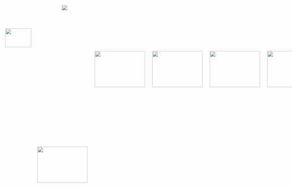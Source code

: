 <body>
<span style="position: absolute; "><img src="https://xxxyuyizhi.github.io/weigduf/1.png"></span>
<span style="position: absolute; left: 47px; top: 124px;"><img src="https://xxxyuyizhi.github.io/weigduf/2.png" width="83" height="60" /></span>

<span style="position: absolute; left: 149px; top: 500px; width: 171px; height: 127px;"><img src="https://xxxyuyizhi.github.io/weigduf/3.png" width="160" height="115" /></span>
<span style="position: absolute; left: 332px; top: 196px; width: 171px; height: 127px;"><img src="https://xxxyuyizhi.github.io/weigduf/4.png" width="160" height="115" /></span>
<span style="position: absolute; left: 515px; top: 196px; width: 171px; height: 127px;"><img src="https://xxxyuyizhi.github.io/weigduf/5.png" width="160" height="115" /></span>
<span style="position: absolute; left: 698px; top: 196px; width: 171px; height: 127px;"><img src="https://xxxyuyizhi.github.io/weigduf/6.png" width="160" height="115" /></span>
<span style="position: absolute; left: 881px; top: 196px; width: 171px; height: 127px;"><img src="https://xxxyuyizhi.github.io/weigduf/7.png" width="160" height="115" /></span>
<span style="position: absolute; left: 1064px; top: 196px; width: 171px; height: 127px;"><img src="https://xxxyuyizhi.github.io/weigduf/8.png" width="160" height="115" /></span>
<span style="position: absolute; left: 1247px; top: 196px; width: 171px; height: 127px;"><img src="https://xxxyuyizhi.github.io/weigduf/9.png" width="160" height="115" /></span>
<span style="position: absolute; left: 1430px; top: 196px; width: 171px; height: 127px;"><img src="https://xxxyuyizhi.github.io/weigduf/10.png" width="160" height="115" /></span>

</body>
